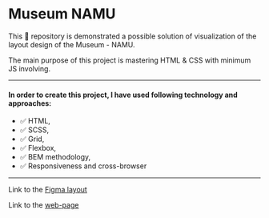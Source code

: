 # Museum NAMU

This 📁 repository is demonstrated a possible solution of visualization of the layout design of the Museum - NAMU.

The main purpose of this project is mastering HTML & CSS with minimum JS involving.

***

#### In order to create this project, I have used following technology and approaches:
- ✅ HTML,
- ✅ SCSS,
- ✅ Grid,
- ✅ Flexbox,
- ✅ BEM methodology,
- ✅ Responsiveness and cross-browser

***

Link to the [Figma layout](https://www.figma.com/file/HL3XGt5ZatvJoYBhOaWY5x/museum-prototype?node-id=323%3A1957)

Link to the [web-page](https://sasha-morozov.github.io/Museum-NAMU/)
